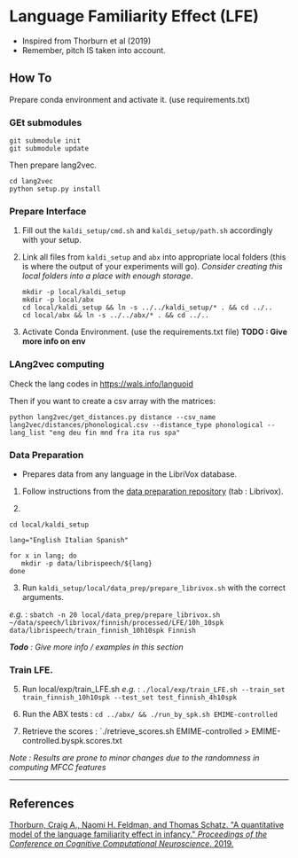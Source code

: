 # Language Familiarity Effect (LFE)

- Inspired from Thorburn et al (2019)
- Remember, pitch IS taken into account.


## How To 

Prepare conda environment and activate it. 
(use requirements.txt)

### GEt submodules

```
git submodule init
git submodule update
```

Then prepare lang2vec.

```
cd lang2vec
python setup.py install
```

### Prepare Interface

1. Fill out the `kaldi_setup/cmd.sh` and `kaldi_setup/path.sh` accordingly with your setup.

2. Link all files from `kaldi_setup` and `abx` into appropriate local folders (this is where the output of your experiments will go). *Consider creating this local folders into a place with enough storage*.
   ```
   mkdir -p local/kaldi_setup
   mkdir -p local/abx
   cd local/kaldi_setup && ln -s ../../kaldi_setup/* . && cd ../..
   cd local/abx && ln -s ../../abx/* . && cd ../..
   ```

3. Activate Conda Environment.  (use the requirements.txt file)
   __TODO : Give more info on env__


### LAng2vec computing
Check the lang codes in https://wals.info/languoid

Then if you want to create a csv array with the matrices:

`python lang2vec/get_distances.py distance --csv_name lang2vec/distances/phonological.csv --distance_type phonological --lang_list "eng deu fin mnd fra ita rus spa"`

### Data Preparation

* Prepares data from any language in the LibriVox database. 

1. Follow instructions from the [data preparation repository](https://github.com/maureendss/data_preparation) (tab : Librivox).

2.
```
cd local/kaldi_setup

lang="English Italian Spanish"

for x in lang; do
   mkdir -p data/librispeech/${lang}
done

```
3. Run `kaldi_setup/local/data_prep/prepare_librivox.sh` with the correct arguments.
 
*e.g.* : `sbatch -n 20 local/data_prep/prepare_librivox.sh ~/data/speech/librivox/finnish/processed/LFE/10h_10spk data/librispeech/train_finnish_10h10spk Finnish`  

*__Todo__ : Give more info / examples in this section*

### Train LFE. 


5. Run local/exp/train_LFE.sh
   *e.g.* : `./local/exp/train_LFE.sh --train_set train_finnish_10h10spk --test_set test_finnish_4h10spk`

6. Run the ABX tests : `cd ../abx/ && ./run_by_spk.sh EMIME-controlled`

7. Retrieve the scores : `./retrieve_scores.sh EMIME-controlled > EMIME-controlled.byspk.scores.txt

*Note : Results are prone to minor changes due to the randomness in computing MFCC features*

--------------------

## References

[Thorburn, Craig A., Naomi H. Feldman, and Thomas Schatz. "A quantitative model of the language familiarity effect in infancy." *Proceedings of the Conference on Cognitive Computational Neuroscience*. 2019.](https://www.semanticscholar.org/paper/A-quantitative-model-of-the-language-familiarity-in-Thorburn-Feldman/120328aabaa4570ea6dc6278d537671c7b2d30c7?p2df)
